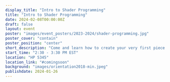 ```yaml
---
display_title: "Intro to Shader Programming"
title: "Intro to Shader Programming"
date: 2024-02-08T00:00:00Z
draft: false
layout: event
poster: "images/event_posters/2023-2024/shader-programming.jpg"
poster_cover: "contain"
poster_position: "center"
short_description: "Come and learn how to create your very first piece of shader art!"
start_time: "2:30 - 3:30 PM EST"
location: "HP 5345"
location_link: "#comingsoon"
background: "images/orientation2018-min.jpeg"
publishdate: 2024-01-26
---
```

